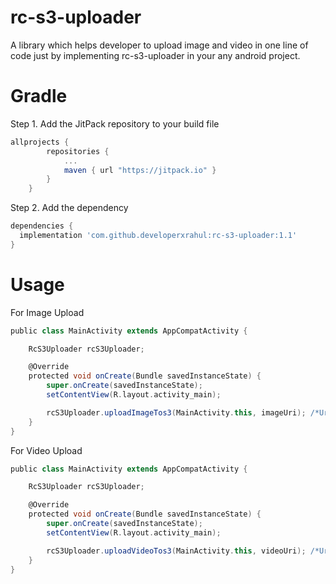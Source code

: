 # rc-s3-uploader
A library which helps developer to upload image and video in one line of code just by implementing rc-s3-uploader in your any android project.  

# Gradle

Step 1. Add the JitPack repository to your build file
```groovy
allprojects {
        repositories {
            ...
            maven { url "https://jitpack.io" }
        }
    }
```
Step 2. Add the dependency
```groovy
dependencies {
  implementation 'com.github.developerxrahul:rc-s3-uploader:1.1'
}
 ```
# Usage

For Image Upload
```groovy
public class MainActivity extends AppCompatActivity {

    RcS3Uploader rcS3Uploader;

    @Override
    protected void onCreate(Bundle savedInstanceState) {
        super.onCreate(savedInstanceState);
        setContentView(R.layout.activity_main);

        rcS3Uploader.uploadImageTos3(MainActivity.this, imageUri); /*Uri of image which you wish to upload*/
    }
}
 ```
 For Video Upload

```groovy
public class MainActivity extends AppCompatActivity {

    RcS3Uploader rcS3Uploader;

    @Override
    protected void onCreate(Bundle savedInstanceState) {
        super.onCreate(savedInstanceState);
        setContentView(R.layout.activity_main);

        rcS3Uploader.uploadVideoTos3(MainActivity.this, videoUri); /*Uri of video which you wish to upload*/
    }
}
 ```
